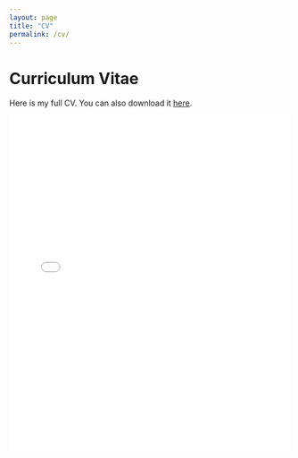 ```yaml
---
layout: page
title: "CV"
permalink: /cv/
---
```


# Curriculum Vitae

Here is my full CV. You can also download it [here](assets/cv.pdf).

<iframe src="assets/cv.pdf" style="width:100%; height:600px;" frameborder="0"></iframe>
